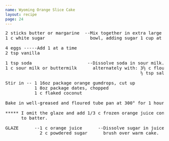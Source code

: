 ```yaml
---
name: Wyoming Orange Slice Cake
layout: recipe
page: 24
---
```


<pre>
2 sticks butter or margarine  --Mix together in extra large mixing
1 c white sugar                 bowl, adding sugar 1 cup at a time.

4 eggs -----Add 1 at a time
2 tsp vanilla

1 tsp soda                     --Dissolve soda in sour milk.  Add
1 c sour milk or buttermilk      alternately with: 3½ c flour
                                                   ½ tsp salt

Stir in -- 1 16oz package orange gumdrops, cut up
           1 8oz package dates, chopped
           1 c flaked coconut

Bake in well-greased and floured tube pan at 300° for 1 hour 55 min.

***** I omit the glaze and add 1/3 c frozen orange juice concentrate
      to batter.

GLAZE      --1 c orange juice      --Dissolve sugar in juice and
             2 c powdered sugar      brush over warm cake.
</pre>

